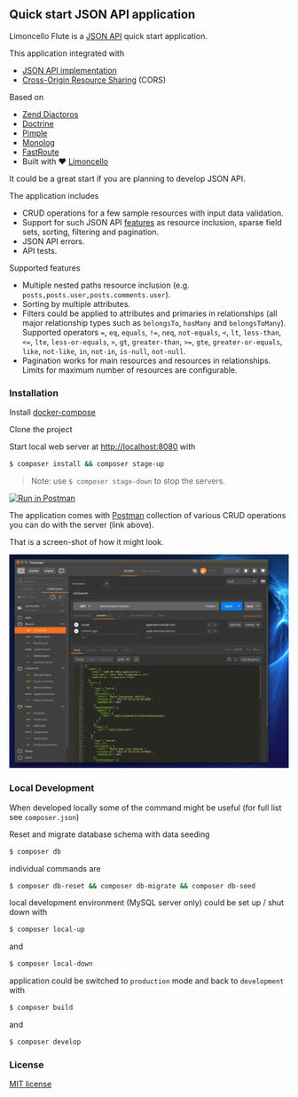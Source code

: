 ## Quick start JSON API application

Limoncello Flute is a [JSON API](http://jsonapi.org/) quick start application.
 
This application integrated with
- [JSON API implementation](https://github.com/neomerx/json-api)
- [Cross-Origin Resource Sharing](https://github.com/neomerx/cors-psr7) (CORS)

Based on
- [Zend Diactoros](https://github.com/zendframework/zend-diactoros)
- [Doctrine](http://www.doctrine-project.org/)
- [Pimple](http://pimple.sensiolabs.org/)
- [Monolog](https://github.com/Seldaek/monolog)
- [FastRoute](https://github.com/nikic/FastRoute)
- Built with :heart: [Limoncello](https://github.com/limoncello-php/app)

It could be a great start if you are planning to develop JSON API.

The application includes
- CRUD operations for a few sample resources with input data validation.
- Support for such JSON API [features](http://jsonapi.org/format/#fetching) as resource inclusion, sparse field sets, sorting, filtering and pagination.
- JSON API errors.
- API tests.

Supported features
- Multiple nested paths resource inclusion (e.g. `posts,posts.user,posts.comments.user`).
- Sorting by multiple attributes.
- Filters could be applied to attributes and primaries in relationships (all major relationship types such as `belongsTo`, `hasMany` and `belongsToMany`). Supported operators `=`, `eq`, `equals`, `!=`, `neq`, `not-equals`, `<`, `lt`, `less-than`, `<=`, `lte`, `less-or-equals`, `>`, `gt`, `greater-than`, `>=`, `gte`, `greater-or-equals`, `like`, `not-like`, `in`, `not-in`, `is-null`, `not-null`.
- Pagination works for main resources and resources in relationships. Limits for maximum number of resources are configurable.

### Installation

Install [docker-compose](https://docs.docker.com/compose/)

Clone the project

Start local web server at [http://localhost:8080](http://localhost:8080) with

```bash
$ composer install && composer stage-up
```

> Note: use `$ composer stage-down` to stop the servers.

[![Run in Postman](https://run.pstmn.io/button.svg)](https://app.getpostman.com/run-collection/064046759f3d14d4def7#?env%5Blocal%5D=W3sia2V5Ijoic2VydmVyIiwidmFsdWUiOiJodHRwOi8vbG9jYWxob3N0Ojg4ODgvIiwidHlwZSI6InRleHQiLCJuYW1lIjoic2VydmVyIiwiZW5hYmxlZCI6dHJ1ZX0seyJrZXkiOiJ0b2tlbiIsInR5cGUiOiJ0ZXh0IiwidmFsdWUiOiJmTHZRelFKaXRuSElYUUl0MiIsImVuYWJsZWQiOnRydWV9XQ==)

The application comes with [Postman](https://www.getpostman.com/) collection of various CRUD operations you can do with the server (link above).

That is a screen-shot of how it might look.

![Requests in Postman](resources/img/screen-shot.png)

### Local Development

When developed locally some of the command might be useful (for full list see `composer.json`)

Reset and migrate database schema with data seeding

```bash
$ composer db
```

individual commands are

```bash
$ composer db-reset && composer db-migrate && composer db-seed
```

local development environment (MySQL server only) could be set up / shut down with

```bash
$ composer local-up
```

and

```bash
$ composer local-down
```

application could be switched to `production` mode and back to `development` with

```bash
$ composer build
```

and

```bash
$ composer develop
```

### License

[MIT license](http://opensource.org/licenses/MIT)
